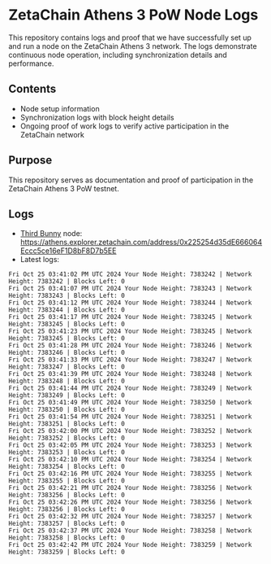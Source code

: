 # ZetaChain Athens 3 PoW Node Logs
This repository contains logs and proof that we have successfully set up and run a node on the ZetaChain Athens 3 network. The logs demonstrate continuous node operation, including synchronization details and performance.

## Contents
- Node setup information
- Synchronization logs with block height details
- Ongoing proof of work logs to verify active participation in the ZetaChain network

## Purpose
This repository serves as documentation and proof of participation in the ZetaChain Athens 3 PoW testnet.

## Logs

- [Third Bunny](https://thirdbunny.xyz/) node: https://athens.explorer.zetachain.com/address/0x225254d35dE666064Eccc5ce16eF1D8bF8D7b5EE
- Latest logs:
```
Fri Oct 25 03:41:02 PM UTC 2024 Your Node Height: 7383242 | Network Height: 7383242 | Blocks Left: 0
Fri Oct 25 03:41:07 PM UTC 2024 Your Node Height: 7383243 | Network Height: 7383243 | Blocks Left: 0
Fri Oct 25 03:41:12 PM UTC 2024 Your Node Height: 7383244 | Network Height: 7383244 | Blocks Left: 0
Fri Oct 25 03:41:17 PM UTC 2024 Your Node Height: 7383245 | Network Height: 7383245 | Blocks Left: 0
Fri Oct 25 03:41:23 PM UTC 2024 Your Node Height: 7383245 | Network Height: 7383245 | Blocks Left: 0
Fri Oct 25 03:41:28 PM UTC 2024 Your Node Height: 7383246 | Network Height: 7383246 | Blocks Left: 0
Fri Oct 25 03:41:33 PM UTC 2024 Your Node Height: 7383247 | Network Height: 7383247 | Blocks Left: 0
Fri Oct 25 03:41:39 PM UTC 2024 Your Node Height: 7383248 | Network Height: 7383248 | Blocks Left: 0
Fri Oct 25 03:41:44 PM UTC 2024 Your Node Height: 7383249 | Network Height: 7383249 | Blocks Left: 0
Fri Oct 25 03:41:49 PM UTC 2024 Your Node Height: 7383250 | Network Height: 7383250 | Blocks Left: 0
Fri Oct 25 03:41:54 PM UTC 2024 Your Node Height: 7383251 | Network Height: 7383251 | Blocks Left: 0
Fri Oct 25 03:42:00 PM UTC 2024 Your Node Height: 7383252 | Network Height: 7383252 | Blocks Left: 0
Fri Oct 25 03:42:05 PM UTC 2024 Your Node Height: 7383253 | Network Height: 7383253 | Blocks Left: 0
Fri Oct 25 03:42:10 PM UTC 2024 Your Node Height: 7383254 | Network Height: 7383254 | Blocks Left: 0
Fri Oct 25 03:42:16 PM UTC 2024 Your Node Height: 7383255 | Network Height: 7383255 | Blocks Left: 0
Fri Oct 25 03:42:21 PM UTC 2024 Your Node Height: 7383256 | Network Height: 7383256 | Blocks Left: 0
Fri Oct 25 03:42:26 PM UTC 2024 Your Node Height: 7383256 | Network Height: 7383256 | Blocks Left: 0
Fri Oct 25 03:42:32 PM UTC 2024 Your Node Height: 7383257 | Network Height: 7383257 | Blocks Left: 0
Fri Oct 25 03:42:37 PM UTC 2024 Your Node Height: 7383258 | Network Height: 7383258 | Blocks Left: 0
Fri Oct 25 03:42:42 PM UTC 2024 Your Node Height: 7383259 | Network Height: 7383259 | Blocks Left: 0
```
